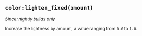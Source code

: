 ## `color:lighten_fixed(amount)`

*Since: nightly builds only*

Increase the lightness by amount, a value ranging from `0.0` to `1.0`.


